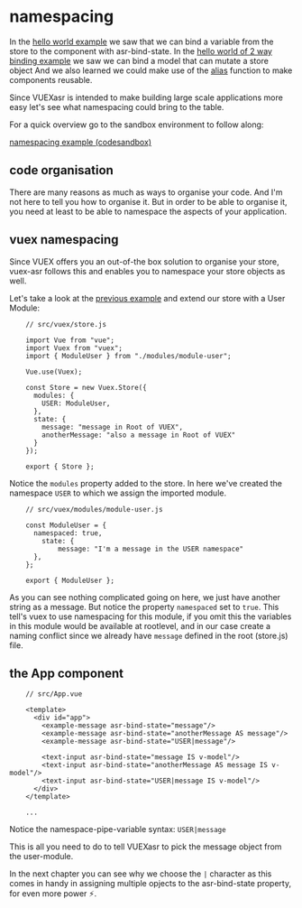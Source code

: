# namespacing

In the [hello world example](./hello-world-example.html) we saw that we can bind a variable from the store to the component with asr-bind-state. In the [hello world of 2 way binding example](./hello-world-of-2-way-binding.html) we saw we can bind a model that can mutate a store object And we also learned we could make use of the [alias](./aliasing.html) function to make components reusable.

Since VUEXasr is intended to make building large scale applications more easy let's see what namespacing could bring to the table.

For a quick overview go to the sandbox environment to follow along:

[namespacing example (codesandbox)](https://codesandbox.io/s/manual-namespacing-6gpkj)

## code organisation

There are many reasons as much as ways to organise your code. And I'm not here to tell you how to organise it. But in order to be able to organise it, you need at least to be able to namespace the aspects of your application.

## vuex namespacing

Since VUEX offers you an out-of-the box solution to organise your store, vuex-asr follows this and enables you to namespace your store objects as well.

Let's take a look at the [previous example](./aliasing.html) and extend our store with a User Module:
```js{5,11}
    // src/vuex/store.js
        
    import Vue from "vue";
    import Vuex from "vuex";
    import { ModuleUser } from "./modules/module-user";
    
    Vue.use(Vuex);
    
    const Store = new Vuex.Store({
      modules: {
        USER: ModuleUser,
      },
      state: {
        message: "message in Root of VUEX",
        anotherMessage: "also a message in Root of VUEX"
      }
    });
    
    export { Store };
```
Notice the `modules` property added to the store. In here we've created the namespace `USER` to which we assign the imported module.
```js{6}
    // src/vuex/modules/module-user.js
    
    const ModuleUser = {
      namespaced: true,
    	state: {
    		message: "I'm a message in the USER namespace"
      },
    };
    
    export { ModuleUser };
```
As you can see nothing complicated going on here, we just have another string as a message. But notice the property `namespaced` set to `true`. This tell's vuex to use namespacing for this module, if you omit this the variables in this module would be available at rootlevel, and in our case create a naming conflict since we already have `message` defined in the root (store.js) file.

## the App component
```vue{7,11}
    // src/App.vue
    
    <template>
      <div id="app">
        <example-message asr-bind-state="message"/>
    	<example-message asr-bind-state="anotherMessage AS message"/>
    	<example-message asr-bind-state="USER|message"/>
    
        <text-input asr-bind-state="message IS v-model"/>
        <text-input asr-bind-state="anotherMessage AS message IS v-model"/>
        <text-input asr-bind-state="USER|message IS v-model"/>
      </div>
    </template>
    
    ...
```
Notice the namespace-pipe-variable syntax: `USER|message`

This is all you need to do to tell VUEXasr to pick the message object from the user-module.

In the next chapter you can see why we choose the `|` character as this comes in handy in assigning multiple opjects to the asr-bind-state property, for even more power ⚡️.